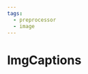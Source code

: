 ```yaml
---
tags:
  - preprocessor
  - image
---
```


# ImgCaptions

<include repo_url="https://github.com/foliant-docs/foliantcontrib.imgcaptions.git" path="README.md" sethead="2" nohead="true"></include>
